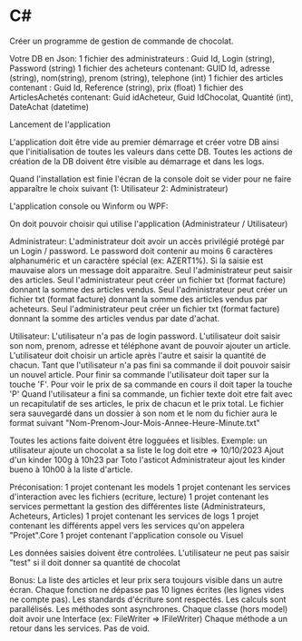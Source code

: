 # C#
    
Créer un programme de gestion de commande de chocolat.


Votre DB en Json:
1 fichier des administrateurs : Guid Id, Login (string), Password (string)
1 fichier des acheteurs contenant: GUID Id, adresse (string), nom(string), prenom (string), telephone (int)
1 fichier des articles contenant : Guid Id, Reference (string), prix (float)
1 fichier des ArticlesAchetés contenant: Guid idAcheteur, Guid IdChocolat, Quantité (int), DateAchat (datetime)



Lancement de l'application


L'application doit être vide au premier démarrage et créer votre DB ainsi que l'initialisation de toutes les valeurs dans cette DB.
Toutes les actions de création de la DB doivent être visible au démarrage et dans les logs.


Quand l'installation est finie l'écran de la console doit se vider pour ne faire apparaître le choix suivant (1: Utilisateur 2: Administrateur)



L'application console ou Winform ou WPF:


On doit pouvoir choisir qui utilise l'application (Administrateur / Utilisateur)


Administrateur:
L'administrateur doit avoir un accès privilégié protégé par un Login / password.
Le password doit contenir au moins 6 caractères alphanuméric et un caractère spécial (ex: AZERT1%). Si la saisie est mauvaise alors un message doit apparaitre.
Seul l'administrateur peut saisir des articles.
Seul l'administrateur peut créer un fichier txt (format facture) donnant la somme des articles vendus.
Seul l'administrateur peut créer un fichier txt (format facture) donnant la somme des articles vendus par acheteurs.
Seul l'administrateur peut créer un fichier txt (format facture) donnant la somme des articles vendus par date d'achat.


Utilisateur:
L'utilisateur n'a pas de login password.
L'utilisateur doit saisir son nom, prenom, adresse et téléphone avant de pouvoir ajouter un article.
L'utilisateur doit choisir un article après l'autre et saisir la quantité de chacun.
Tant que l'utilisateur n'a pas fini sa commande il doit pouvoir saisir un nouvel article.
Pour finir sa commande l'utilisateur doit taper sur la touche 'F'.
Pour voir le prix de sa commande en cours il doit taper la touche 'P'
Quand l'utilisateur a fini sa commande, un fichier texte doit etre fait avec un recapitulatif de ses articles, le prix de chacun et le prix total. Le fichier sera sauvegardé dans un dossier à son nom et le nom du fichier aura le format suivant "Nom-Prenom-Jour-Mois-Annee-Heure-Minute.txt"


Toutes les actions faite doivent être logguées et lisibles.
Exemple: un utilisateur ajoute un chocolat a sa liste le log doit etre => 10/10/2023 Ajout d'un kinder 100g à 10h23 par Toto l'asticot
Administrateur ajout les kinder bueno à 10h00 à la liste d'article.




Préconisation:
1 projet contenant les models
1 projet contenant les services d'interaction avec les fichiers (ecriture, lecture)
1 projet contenant les services permettant la gestion des différentes liste (Administrateurs, Acheteurs, Articles)
1 projet contenant les services de logs
1 projet contenant les différents appel vers les services qu'on appelera "Projet".Core
1 projet contenant l'application console ou Visuel


Les données saisies doivent être controlées. L'utilisateur ne peut pas saisir "test" si il doit donner sa quantité de chocolat



Bonus:
La liste des articles et leur prix sera toujours visible dans un autre écran.
Chaque fonction ne dépasse pas 10 lignes écrites (les lignes vides ne compte pas).
Les standards d'écriture sont respectés.
Les calculs sont parallélisés.
Les méthodes sont asynchrones.
Chaque classe (hors model) doit avoir une Interface (ex: FileWriter => IFileWriter)
Chaque méthode a un retour dans les services. Pas de void.
